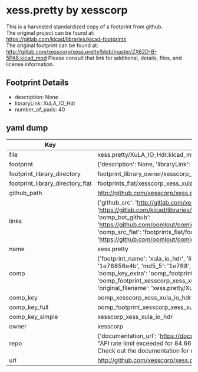 # xess.pretty by xesscorp  
This is a harvested standardized copy of a footprint from github.  
The original project can be found at:  
https://gitlab.com/kicad/libraries/kicad-footprints  
The original footprint can be found at:
http://gitlab.com/xesscorp/xess.pretty/blob/master/ZX62D-B-5PA8.kicad_mod
Please consult that link for additional, details, files, and license information.  
## Footprint Details
* description: None  
* libraryLink: XuLA_IO_Hdr  
* number_of_pads: 40  
## yaml dump  
| Key | Value |  
| --- | --- |  
| file | xess.pretty/XuLA_IO_Hdr.kicad_mod |  
| footprint | {'description': None, 'libraryLink': 'XuLA_IO_Hdr', 'number_of_pads': 40} |  
| footprint_library_directory | footprint_library_owner/xesscorp_xess.pretty |  
| footprint_library_directory_flat | footprints_flat/xesscorp_xess_xula_io_hdr/working |  
| github_path | http://github.com/xesscorp/xess.pretty/blob/master/XuLA_IO_Hdr.kicad_mod |  
| links | {'github_src': 'http://gitlab.com/xesscorp/xess.pretty/blob/master/ZX62D-B-5PA8.kicad_mod', 'github_src_repo': 'https://gitlab.com/kicad/libraries/kicad-footprints', 'oomp_bot': 'footprints/xesscorp_xess_xula_io_hdr/working', 'oomp_bot_github': 'https://github.com/oomlout/oomlout_oomp_footprint_bot/tree/main/footprints/xesscorp_xess_xula_io_hdr/working', 'oomp_src_flat': 'footprints_flat/footprints_flat/xesscorp_xess_xula_io_hdr/working', 'oomp_src_flat_github': 'https://github.com/oomlout/oomlout_oomp_footprint_src/tree/main/footprints_flat/xesscorp_xess_xula_io_hdr/working'} |  
| name | xess.pretty |  
| oomp | {'footprint_name': 'xula_io_hdr', 'library_name': 'xess', 'md5': '1e76856e4b848a7bfa1a7e6b39b55c6c', 'md5_10': '1e76856e4b', 'md5_5': '1e768', 'md5_6': '1e7685', 'oomp_key': 'oomp_xesscorp_xess_xula_io_hdr', 'oomp_key_extra': 'oomp_footprint_xesscorp_xess_xula_io_hdr', 'oomp_key_full': 'oomp_footprint_xesscorp_xess_xula_io_hdr_1e7685', 'oomp_key_simple': 'xesscorp_xess_xula_io_hdr', 'original_filename': 'xess.pretty/XuLA_IO_Hdr.kicad_mod', 'owner_name': 'xesscorp'} |  
| oomp_key | oomp_xesscorp_xess_xula_io_hdr |  
| oomp_key_full | oomp_footprint_xesscorp_xess_xula_io_hdr |  
| oomp_key_simple | xesscorp_xess_xula_io_hdr |  
| owner | xesscorp |  
| repo | {'documentation_url': 'https://docs.github.com/rest/overview/resources-in-the-rest-api#rate-limiting', 'message': "API rate limit exceeded for 84.66.173.59. (But here's the good news: Authenticated requests get a higher rate limit. Check out the documentation for more details.)"} |  
| url | http://github.com/xesscorp/xess.pretty |  

